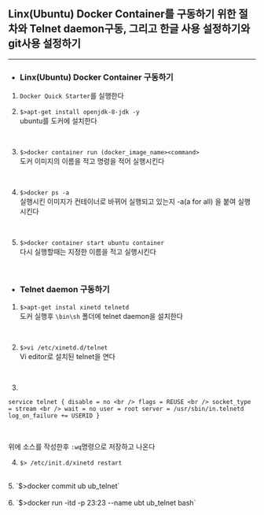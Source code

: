 ## **Linx(Ubuntu) Docker Container를 구동하기 위한 절차와 Telnet daemon구동, 그리고 한글 사용 설정하기와 git사용 설정하기**
----

- ### Linx(Ubuntu) Docker Container 구동하기 <br />

1. `Docker Quick Starter`를 실행한다<br />

2. `$>apt-get install openjdk-8-jdk -y`<br />
ubuntu를 도커에 설치한다
<br />

3. `$>docker container run (docker_image_name><command>`<br />
도커 이미지의 이름을 적고 명령을 적어 실행시킨다
<br />

4. `$>docker ps -a`<br />
실행시킨 이미지가 컨테이너로 바뀌어 실행되고 있는지 -a(a for all) 을 붙여 실행시킨다
<br />

5. `$>docker container start ubuntu container`<br />
다시 실행할때는 지정한 이름을 적고 실행시킨다
<br />

- ### Telnet daemon 구동하기 <br />

1. `$>apt-get instal xinetd telnetd`<br />
도커 실행후 `\bin\sh` 폴더에 telnet daemon을 설치한다
<br />

2. `$>vi /etc/xinetd.d/telnet`<br />
Vi editor로 설치된 telnet을 연다
<br />

3. <br />
 `service telnet
{
    disable = no <br />
    flags = REUSE <br />
    socket_type = stream <br />
    wait = no
    user = root
    server = /usr/sbin/in.telnetd
    log_on_failure += USERID
}`

<br />

위에 소스를 작성한후 `:wq`명령으로 저장하고 나온다
<br />

4. `$> /etc/init.d/xinetd restart`<br />
<br />
5. `$>docker commit ub ub_telnet`<br />
<br />
6. `$>docker run -itd -p 23:23 --name ubt ub_telnet bash`<br />
<br />



